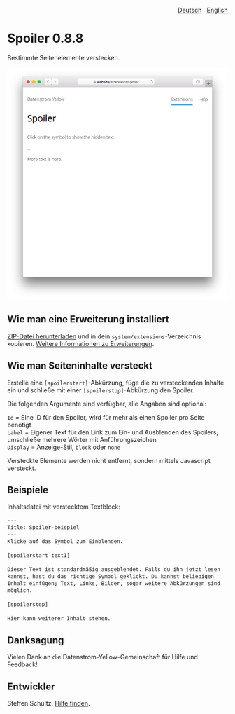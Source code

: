 <p align="right"><a href="README-de.md">Deutsch</a> &nbsp; <a href="README.md">English</a></p>

# Spoiler 0.8.8

Bestimmte Seitenelemente verstecken.

<p align="center"><img src="spoiler-screenshot.png?raw=true" alt="Bildschirmfoto"></p>

## Wie man eine Erweiterung installiert

[ZIP-Datei herunterladen](https://github.com/schulle4u/yellow-extensions-schulle4u/raw/main/downloads/spoiler.zip) und in dein `system/extensions`-Verzeichnis kopieren. [Weitere Informationen zu Erweiterungen](https://github.com/annaesvensson/yellow-update/tree/main/README-de.md).

## Wie man Seiteninhalte versteckt

Erstelle eine `[spoilerstart]`-Abkürzung, füge die zu versteckenden Inhalte ein und schließe mit einer `[spoilerstop]`-Abkürzung den Spoiler.
 
Die folgenden Argumente sind verfügbar, alle Angaben sind optional:

`Id` = Eine ID für den Spoiler, wird für mehr als einen Spoiler pro Seite benötigt  
`Label` = Eigener Text für den Link zum Ein- und Ausblenden des Spoilers, umschließe mehrere Wörter mit Anführungszeichen  
`Display` = Anzeige-Stil, `block` oder `none`

Versteckte Elemente werden nicht entfernt, sondern mittels Javascript versteckt. 

## Beispiele

Inhaltsdatei mit verstecktem Textblock:

```
---
Title: Spoiler-beispiel
---
Klicke auf das Symbol zum Einblenden. 

[spoilerstart text1]  

Dieser Text ist standardmäßig ausgeblendet. Falls du ihn jetzt lesen kannst, hast du das richtige Symbol geklickt. Du kannst beliebigen Inhalt einfügen; Text, Links, Bilder, sogar weitere Abkürzungen sind möglich. 

[spoilerstop]

Hier kann weiterer Inhalt stehen. 
```

## Danksagung

Vielen Dank an die Datenstrom-Yellow-Gemeinschaft für Hilfe und Feedback!

## Entwickler

Steffen Schultz. [Hilfe finden](https://datenstrom.se/de/yellow/help/).
